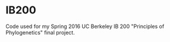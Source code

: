 # IB200
Code used for my Spring 2016 UC Berkeley IB 200 "Principles of Phylogenetics" final project. 
